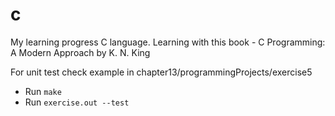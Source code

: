 # c
My learning progress C language. Learning with this book - C Programming: A Modern Approach by K. N. King

For unit test check example in chapter13/programmingProjects/exercise5

* Run `make`
* Run `exercise.out --test`
